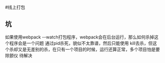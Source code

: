 #线上打包

## 坑
如果使用webpack --watch打包程序，webpack会在后台运行，那么如何杀掉这个程序会是一个问题
通过pid杀死，貌似不太靠谱，然后只能使用 kill去杀，但这个杀却又是无差别的杀，在只有一个项目的时候，运行还算正常，多个项目怕是要除颤仪
待解决
